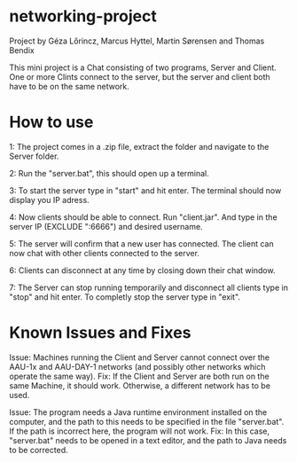 # networking-project
Project by Géza Lőrincz, Marcus Hyttel, Martin Sørensen and Thomas Bendix

This mini project is a Chat consisting of two programs, Server and Client. 
One or more Clints connect to the server, but the server and client both have to be on the same network.

# How to use
1: The project comes in a .zip file, extract the folder and navigate to the Server folder.

2: Run the "server.bat", this should open up a terminal.

3: To start the server type in "start" and hit enter. The terminal should now display you IP adress.

4: Now clients should be able to connect. Run "client.jar". And type in the server IP (EXCLUDE ":6666") and desired username.

5: The server will confirm that a new user has connected. The client can now chat with other clients connected to the server.

6: Clients can disconnect at any time by closing down their chat window. 

7: The Server can stop running temporarily and disconnect all clients type in "stop" and hit enter. To completly stop the server type in "exit".

# Known Issues and Fixes
Issue: Machines running the Client and Server cannot connect over the AAU-1x and AAU-DAY-1 networks (and possibly other networks which operate the same way).
Fix: If the Client and Server are both run on the same Machine, it should work. Otherwise, a different network has to be used.

Issue: The program needs a Java runtime environment installed on the computer, and the path to this needs to be specified in the file "server.bat". If the path is incorrect here, the program will not work.
Fix: In this case, "server.bat" needs to be opened in a text editor, and the path to Java needs to be corrected.
